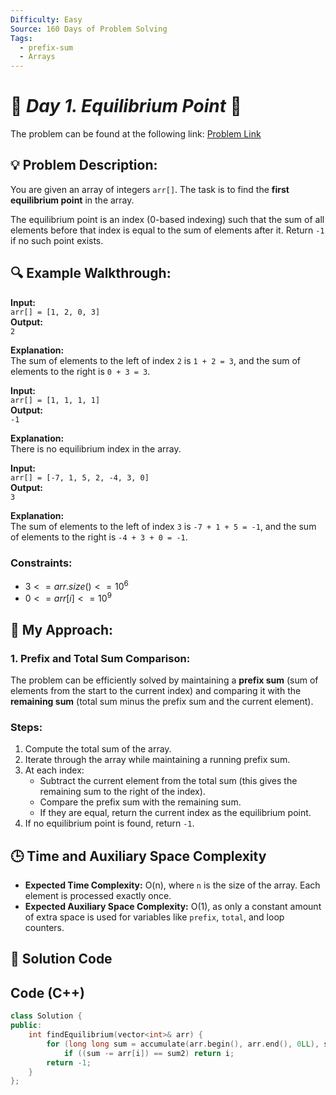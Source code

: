 ```yaml
---
Difficulty: Easy  
Source: 160 Days of Problem Solving  
Tags:
  - prefix-sum
  - Arrays
---
```


# 🚀 _Day 1. Equilibrium Point_ 🧠


The problem can be found at the following link: [Problem Link](https://www.geeksforgeeks.org/batch/gfg-160-problems/track/prefix-sum-gfg-160/problem/equilibrium-point-1587115620)

## 💡 **Problem Description:**

You are given an array of integers `arr[]`. The task is to find the **first equilibrium point** in the array.

The equilibrium point is an index (0-based indexing) such that the sum of all elements before that index is equal to the sum of elements after it. Return `-1` if no such point exists.

## 🔍 **Example Walkthrough:**

**Input:**  
`arr[] = [1, 2, 0, 3]`  
**Output:**  
`2`  

**Explanation:**  
The sum of elements to the left of index `2` is `1 + 2 = 3`, and the sum of elements to the right is `0 + 3 = 3`.

**Input:**  
`arr[] = [1, 1, 1, 1]`  
**Output:**  
`-1`  

**Explanation:**  
There is no equilibrium index in the array.

**Input:**  
`arr[] = [-7, 1, 5, 2, -4, 3, 0]`  
**Output:**  
`3`  

**Explanation:**  
The sum of elements to the left of index `3` is `-7 + 1 + 5 = -1`, and the sum of elements to the right is `-4 + 3 + 0 = -1`.

### Constraints:
- $`3 <= arr.size() <= 10^6`$
- $`0 <= arr[i] <= 10^9`$


## 🎯 **My Approach:**

### 1. Prefix and Total Sum Comparison:
The problem can be efficiently solved by maintaining a **prefix sum** (sum of elements from the start to the current index) and comparing it with the **remaining sum** (total sum minus the prefix sum and the current element).

### Steps:
1. Compute the total sum of the array.
2. Iterate through the array while maintaining a running prefix sum.
3. At each index:
   - Subtract the current element from the total sum (this gives the remaining sum to the right of the index).
   - Compare the prefix sum with the remaining sum.
   - If they are equal, return the current index as the equilibrium point.
4. If no equilibrium point is found, return `-1`.


## 🕒 **Time and Auxiliary Space Complexity** 

- **Expected Time Complexity:** O(n), where `n` is the size of the array. Each element is processed exactly once.
- **Expected Auxiliary Space Complexity:** O(1), as only a constant amount of extra space is used for variables like `prefix`, `total`, and loop counters.

## 📝 **Solution Code**

## Code (C++)

```cpp
class Solution {
public:
    int findEquilibrium(vector<int>& arr) {
        for (long long sum = accumulate(arr.begin(), arr.end(), 0LL), sum2 = 0, i = 0; i < arr.size(); sum2 += arr[i++])
            if ((sum -= arr[i]) == sum2) return i;
        return -1;
    }
};
```
